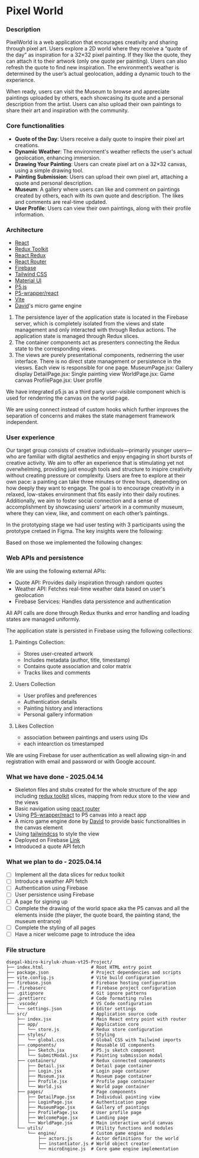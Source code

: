 # Pixel World

### Description

PixelWorld is a web application that encourages creativity and sharing through pixel art. Users explore a 2D world where they receive a “quote of the day” as inspiration for a 32×32 pixel painting. If they like the quote, they can attach it to their artwork (only one quote per painting). Users can also refresh the quote to find new inspiration. The environment’s weather is determined by the user’s actual geolocation, adding a dynamic touch to the experience.

When ready, users can visit the Museum to browse and appreciate paintings uploaded by others, each showcasing its quote and a personal description from the artist. Users can also upload their own paintings to share their art and inspiration with the community.

### Core functionalities

- **Quote of the Day**: Users receive a daily quote to inspire their pixel art creations.
- **Dynamic Weather**: The environment's weather reflects the user's actual geolocation, enhancing immersion.
- **Drawing Your Painting**: Users can create pixel art on a 32×32 canvas, using a simple drawing tool.
- **Painting Submission**: Users can upload their own pixel art, attaching a quote and personal description.
- **Museum**: A gallery where users can like and comment on paintings created by others, each with its own quote and description. The likes and comments are real-time updated.
- **User Profile**: Users can view their own paintings, along with their profile information.

### Architecture

- [React](https://react.dev/)
- [Redux Toolkit](https://redux-toolkit.js.org/)
- [React Redux](https://react-redux.js.org/)
- [React Router](https://reactrouter.com/)
- [Firebase](https://firebase.google.com/)
- [Tailwind CSS](https://tailwindcss.com/)
- [Material UI](https://mui.com/material-ui/)
- [P5.js](https://p5js.org/)
- [P5-wrapper/react](https://github.com/P5-wrapper/react)
- [Vite](https://vite.dev/)
- [David](https://gits-15.sys.kth.se/dsegal)'s micro game engine

1. The persistence layer of the application state is located in the Firebase server, which is completely isolated from the views and state management and only interacted with through Redux actions. The application state is managed through Redux slices. 
2. The container components act as presenters connecting the Redux state to the corresponding views.
3. The views  are purely presentational components, rednerring the user interface. There is no direct state management or persistence in the viesws. Each view is responsible for one page.
MuseumPage.jsx: Gallery display
DetailPage.jsx: Single painting view
WorldPage.jsx: Game canvas
ProfilePage.jsx: User profile

We have integrated p5.js as a third party user-visible component which is used for renderring the canvas on the world page. 

We are using connect instead of custom hooks which further  improves the separation of concerns and makes the state management framework independent.

### User experience
Our target group consists of creative individuals—primarily younger users—who are familiar with digital aesthetics and enjoy engaging in short bursts of creative activity. We aim to offer an experience that is stimulating yet not overwhelming, providing just enough tools and structure to inspire creativity without creating pressure or complexity. Users are free to explore at their own pace: a painting can take three minutes or three hours, depending on how deeply they want to engage. The goal is to encourage creativity in a relaxed, low-stakes environment that fits easily into their daily routines. Additionally, we aim to foster social connection and a sense of accomplishment by showcasing users’ artwork in a community museum, where they can view, like, and comment on each other’s paintings.

In the prototyping stage we had user testing with 3 participants using the prototype cretaed in Figma. 
The key insights were the following:

Based on those we implemented the following changes: 


### Web APIs and persistence
We are using the following external APIs:
- Quote API: Provides daily inspiration through random quotes
- Weather API: Fetches real-time weather data based on user's geolocation
- Firebase Services: Handles data persistence and authentication

All API calls are done through Redux thunks and error handling and loading states are managed uniformly. 

The application state is persisted in Firebase using the following collections: 
1. Paintings Collection:
    - Stores user-created artwork
    - Includes metadata (author, title, timestamp)
    - Contains quote association and color matrix
    - Tracks likes and comments

2. Users Collection
    - User profiles and preferences
    - Authentication details
    - Painting history and interactions
    - Personal gallery information

3. Likes Collection
    - association between paintings and users using IDs
    - each intearction os timestamped

We are using Firebase for user authentication as well allowing sign-in and registration with email and password or with Google account.


### What we have done - 2025.04.14

- Skeleton files and stubs created for the whole structure of the app including [redux toolkit](https://redux-toolkit.js.org/) slices, mapping from redux store to the view and the views
- Basic navigation using [react router](https://reactrouter.com/)
- Using [P5-wrapper/react](https://github.com/P5-wrapper/react) to P5 canvas into a react app
- A micro game engine done by [David](https://gits-15.sys.kth.se/dsegal) to provide basic functionalities in the canvas element
- Using [tailwindcss](https://tailwindcss.com/) to style the view
- Deployed on Firebase [Link](https://pixelworld-45efc.web.app/)
- Introduced a quote API fetch

### What we plan to do - 2025.04.14

- [ ] Implement all the data slices for redux toolkit
- [ ] Introduce a weather API fetch
- [ ] Authentication using Firebase
- [ ] User persistence using Firebase
- [ ] A page for signing up
- [ ] Complete the drawing of the world space aka the P5 canvas and all the elements inside (the player, the quote board, the painting stand, the museum entrance)
- [ ] Complete the styling of all pages
- [ ] Have a nicer welcome page to introduce the idea

### File structure

```
dsegal-kbiro-kiryluk-zhuan-vt25-Project/
├── index.html                  # Root HTML entry point
├── package.json                # Project dependencies and scripts
├── vite.config.js              # Vite build configuration
├── firebase.json               # Firebase hosting configuration
├── .firebaserc                 # Firebase project configuration
├── .gitignore                  # Git ignore patterns
├── .prettierrc                 # Code formatting rules
├── .vscode/                    # VS Code configuration
│   └── settings.json           # Editor settings
└── src/                        # Application source code
    ├── index.jsx               # Main React entry point with router
    ├── app/                    # Application core
    │   └── store.js            # Redux store configuration
    ├── styles/                 # Styling
    │   └── global.css          # Global CSS with Tailwind imports
    ├── components/             # Reusable UI components
    │   ├── Sketch.jsx          # P5.js sketch component
    │   └── SubmitModal.jsx     # Painting submission modal
    ├── containers/             # Redux connected components
    │   ├── Detail.jsx          # Detail page container
    │   ├── Login.jsx           # Login page container
    │   ├── Museum.jsx          # Museum page container
    │   ├── Profile.jsx         # Profile page container
    │   └── World.jsx           # World page container
    ├── pages/                  # Page components
    │   ├── DetailPage.jsx      # Individual painting view
    │   ├── LoginPage.jsx       # Authentication page
    │   ├── MuseumPage.jsx      # Gallery of paintings
    │   ├── ProfilePage.jsx     # User profile page
    │   ├── WelcomePage.jsx     # Landing page
    │   └── WorldPage.jsx       # Main interactive world canvas
    └── utils/                  # Utility functions and modules
        └── engine/             # Custom game engine
            ├── actors.js       # Actor definitions for the world
            ├── instantiator.js # World object creator
            └── microEngine.js  # Core game engine implementation
```
